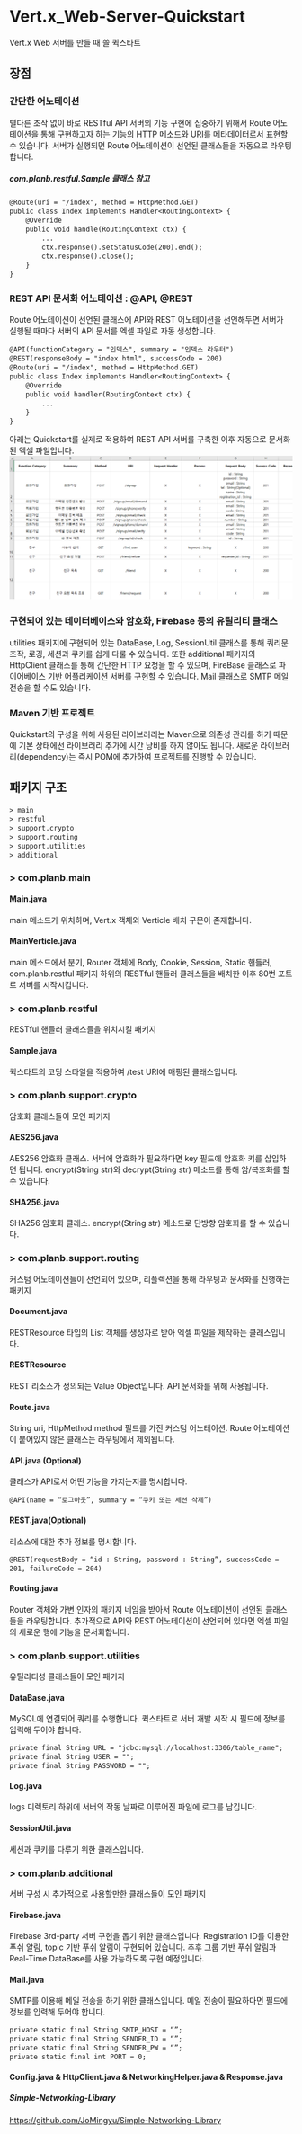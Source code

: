 # Vert.x_Web-Server-Quickstart
Vert.x Web 서버를 만들 때 쓸 퀵스타트

## 장점
### 간단한 어노테이션
별다른 조작 없이 바로 RESTful API 서버의 기능 구현에 집중하기 위해서 Route 어노테이션을 통해 구현하고자 하는 기능의 HTTP 메소드와 URI를 메타데이터로서 표현할 수 있습니다. 서버가 실행되면 Route 어노테이션이 선언된 클래스들을 자동으로 라우팅합니다.
##### com.planb.restful.Sample 클래스 참고

	@Route(uri = "/index", method = HttpMethod.GET)
	public class Index implements Handler<RoutingContext> {
		@Override
		public void handle(RoutingContext ctx) {
			...
			ctx.response().setStatusCode(200).end();
			ctx.response().close();
		}
	}
### REST API 문서화 어노테이션 : @API, @REST
Route 어노테이션이 선언된 클래스에 API와 REST 어노테이션을 선언해두면 서버가 실행될 때마다 서버의 API 문서를 엑셀 파일로 자동 생성합니다.

	@API(functionCategory = "인덱스", summary = "인덱스 라우터")
	@REST(responseBody = "index.html", successCode = 200)
	@Route(uri = "/index", method = HttpMethod.GET)
	public class Index implements Handler<RoutingContext> {
		@Override
		public void handler(RoutingContext ctx) {
			...
		}
	}
아래는 Quickstart를 실제로 적용하여 REST API 서버를 구축한 이후 자동으로 문서화된 엑셀 파일입니다.
![Doc](REST.png)
### 구현되어 있는 데이터베이스와 암호화, Firebase 등의 유틸리티 클래스
utilities 패키지에 구현되어 있는 DataBase, Log, SessionUtil 클래스를 통해 쿼리문 조작, 로깅, 세션과 쿠키를 쉽게 다룰 수 있습니다.
또한 additional 패키지의 HttpClient 클래스를 통해 간단한 HTTP 요청을 할 수 있으며, FireBase 클래스로 파이어베이스 기반 어플리케이션 서버를 구현할 수 있습니다. Mail 클래스로 SMTP 메일 전송을 할 수도 있습니다.
### Maven 기반 프로젝트
Quickstart의 구성을 위해 사용된 라이브러리는 Maven으로 의존성 관리를 하기 때문에 기본 상태에선 라이브러리 추가에 시간 낭비를 하지 않아도 됩니다.
새로운 라이브러리(dependency)는 즉시 POM에 추가하여 프로젝트를 진행할 수 있습니다.
## 패키지 구조
	> main
	> restful
	> support.crypto
	> support.routing
	> support.utilities
	> additional
### > com.planb.main
#### Main.java
main 메소드가 위치하며, Vert.x 객체와 Verticle 배치 구문이 존재합니다.
#### MainVerticle.java
main 메소드에서 분기, Router 객체에 Body, Cookie, Session, Static 핸들러, com.planb.restful 패키지 하위의 RESTful 핸들러 클래스들을 배치한 이후 80번 포트로 서버를 시작시킵니다.
### > com.planb.restful
RESTful 핸들러 클래스들을 위치시킬 패키지
#### Sample.java
퀵스타트의 코딩 스타일을 적용하여 /test URI에 매핑된 클래스입니다.

### > com.planb.support.crypto
암호화 클래스들이 모인 패키지
#### AES256.java
AES256 암호화 클래스. 서버에 암호화가 필요하다면 key 필드에 암호화 키를 삽입하면 됩니다.
encrypt(String str)와 decrypt(String str) 메소드를 통해 암/복호화를 할 수 있습니다.
#### SHA256.java
SHA256 암호화 클래스. encrypt(String str) 메소드로 단방향 암호화를 할 수 있습니다.

### > com.planb.support.routing
커스텀 어노테이션들이 선언되어 있으며, 리플렉션을 통해 라우팅과 문서화를 진행하는 패키지
#### Document.java
RESTResource 타입의 List 객체를 생성자로 받아 엑셀 파일을 제작하는 클래스입니다.
#### RESTResource
REST 리소스가 정의되는 Value Object입니다. API 문서화를 위해 사용됩니다.
#### Route.java
String uri, HttpMethod method 필드를 가진 커스텀 어노테이션. Route 어노테이션이 붙어있지 않은 클래스는 라우팅에서 제외됩니다.
#### API.java (Optional)
클래스가 API로서 어떤 기능을 가지는지를 명시합니다.

	@API(name = “로그아웃”, summary = “쿠키 또는 세션 삭제”)
#### REST.java(Optional)
리소스에 대한 추가 정보를 명시합니다.

	@REST(requestBody = “id : String, password : String”, successCode = 201, failureCode = 204)
#### Routing.java
Router 객체와 가변 인자의 패키지 네임을 받아서 Route 어노테이션이 선언된 클래스들을 라우팅합니다. 추가적으로 API와 REST 어노테이션이 선언되어 있다면 엑셀 파일의 새로운 행에 기능을 문서화합니다.
### > com.planb.support.utilities
유틸리티성 클래스들이 모인 패키지
#### DataBase.java
MySQL에 연결되어 쿼리를 수행합니다.
퀵스타트로 서버 개발 시작 시 필드에 정보를 입력해 두어야 합니다.

	private final String URL = "jdbc:mysql://localhost:3306/table_name";
	private final String USER = "";
	private final String PASSWORD = "";
#### Log.java
logs 디렉토리 하위에 서버의 작동 날짜로 이루어진 파일에 로그를 남깁니다.
#### SessionUtil.java
세션과 쿠키를 다루기 위한 클래스입니다.

### > com.planb.additional
서버 구성 시 추가적으로 사용할만한 클래스들이 모인 패키지
#### Firebase.java
Firebase 3rd-party 서버 구현을 돕기 위한 클래스입니다. Registration ID를 이용한 푸쉬 알림, topic 기반 푸쉬 알림이 구현되어 있습니다. 추후 그룹 기반 푸쉬 알림과 Real-Time DataBase를 사용 가능하도록 구현 예정입니다.
#### Mail.java
SMTP를 이용해 메일 전송을 하기 위한 클래스입니다. 메일 전송이 필요하다면 필드에 정보를 입력해 두어야 합니다.

	private static final String SMTP_HOST = “”;
	private static final String SENDER_ID = “”;
	private static final String SENDER_PW = “”;
	private static final int PORT = 0;
#### Config.java & HttpClient.java & NetworkingHelper.java & Response.java
##### Simple-Networking-Library
<https://github.com/JoMingyu/Simple-Networking-Library>
